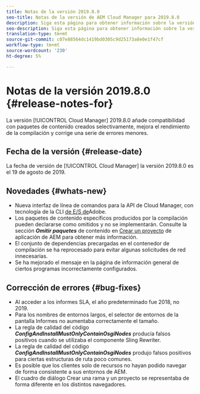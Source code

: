 ```yaml
---
title: Notas de la versión 2019.8.0
seo-title: Notas de la versión de AEM Cloud Manager para 2019.8.0
description: Siga esta página para obtener información sobre la versión 2019.8.0 de Cloud Manager.
seo-description: Siga esta página para obtener información sobre la versión 2019.8.0 de AEM Cloud Manager.
translation-type: tm+mt
source-git-commit: c07e88564dc1419bd0305c9d25173a8e0e1f47cf
workflow-type: tm+mt
source-wordcount: '230'
ht-degree: 5%

---
```


# Notas de la versión 2019.8.0 {#release-notes-for}

La versión [!UICONTROL Cloud Manager] 2019.8.0 añade compatibilidad con paquetes de contenido creados selectivamente, mejora el rendimiento de la compilación y corrige una serie de errores menores.

## Fecha de la versión {#release-date}

La fecha de versión de [!UICONTROL Cloud Manager] la versión 2019.8.0 es el 19 de agosto de 2019.

## Novedades {#whats-new}

* Nueva interfaz de línea de comandos para la API de Cloud Manager, con tecnología de la CLI [de E/S de](https://github.com/adobe/aio-cli-plugin-cloudmanager)Adobe.
* Los paquetes de contenido específicos producidos por la compilación pueden declararse como omitidos y no se implementarán. Consulte la sección ***Omitir paquetes*** de contenido en [Crear un proyecto](/help/using/create-an-application-project.md) de aplicación de AEM para obtener más información.
* El conjunto de dependencias precargadas en el contenedor de compilación se ha reprocesado para evitar algunas solicitudes de red innecesarias.
* Se ha mejorado el mensaje en la página de información general de ciertos programas incorrectamente configurados.

## Corrección de errores {#bug-fixes}

* Al acceder a los informes SLA, el año predeterminado fue 2018, no 2019.
* Para los nombres de entornos largos, el selector de entornos de la pantalla Informes no aumentaba correctamente el tamaño.
* La regla de calidad del código ***ConfigAndInstallMustOnlyContainOsgiNodes*** producía falsos positivos cuando se utilizaba el componente Sling Rewriter.
* La regla de calidad del código ***ConfigAndInstallMustOnlyContainOsgiNodes*** produjo falsos positivos para ciertas estructuras de ruta poco comunes.
* Es posible que los clientes solo de recursos no hayan podido navegar de forma consistente a sus entornos de AEM.
* El cuadro de diálogo Crear una rama y un proyecto se representaba de forma diferente en los distintos navegadores.
